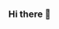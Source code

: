 ### Hi there 👋

<!--
**exTypen/exTypen** is a ✨ _special_ ✨ repository because its `README.md` (this file) appears on your GitHub profile.

I'm Yasir and I'm a 10th grade student. I'm studying at Çapa Science High School. I love dealing with codes. I'm interested in .NET, Angular, Python and other.

